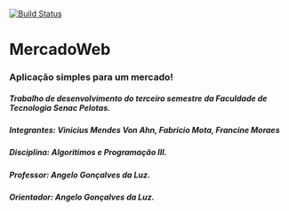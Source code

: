 [![Build Status](https://travis-ci.org/ViniciusVonAhn/MercadoWeb.svg?branch=master)](https://travis-ci.org/ViniciusVonAhn/MercadoWeb)
# MercadoWeb

### Aplicação simples para um mercado!

##### Trabalho de desenvolvimento do terceiro semestre da Faculdade de Tecnologia Senac Pelotas.

##### Integrantes: Vinicius Mendes Von Ahn, Fabricio Mota, Francine Moraes

##### Disciplina: Algoritimos e Programação III.

##### Professor: Angelo Gonçalves da Luz.

##### Orientador: Angelo Gonçalves da Luz.



